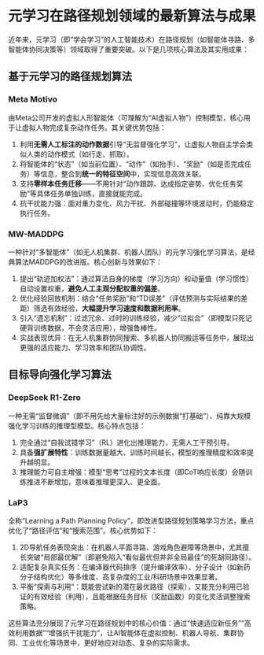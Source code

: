 # 元学习在路径规划领域的最新算法与成果
近年来，元学习（即“学会学习”的人工智能技术）在路径规划（如智能体寻路、多智能体协同决策等）领域取得了重要突破。以下是几项核心算法及其实用成果：


## 基于元学习的路径规划算法
### Meta Motivo
由Meta公司开发的虚拟人形智能体（可理解为“AI虚拟人物”）控制模型，核心用于让虚拟人物完成复杂动作任务。其关键优势包括：
1.  利用**无需人工标注的动作数据**引导“无监督强化学习”，让虚拟人物自主学会类似人类的动作模式（如行走、抓取）。
2.  将智能体的“状态”（如当前位置）、“动作”（如抬手）、“奖励”（如是否完成任务）等信息，整合到**统一的特征空间**中，实现信息高效关联。
3.  支持**零样本任务迁移**——不用针对“动作跟踪、达成指定姿势、优化任务奖励”等具体任务单独训练，直接就能完成。
4.  抗干扰能力强：面对重力变化、风力干扰、外部碰撞等环境波动时，仍能稳定执行任务。


### MW-MADDPG
一种针对“多智能体”（如无人机集群、机器人团队）的元学习强化学习算法，是经典算法MADDPG的改进版。核心创新与效果如下：
1.  提出“轨迹加权法”：通过算法自身的梯度（学习方向）和动量值（学习惯性）自动设置权重，**避免人工主观分配权重的偏差**。
2.  优化经验回放机制：结合“任务奖励”和“TD误差”（评估预测与实际结果的差距）筛选有效经验，**大幅提升学习速度和数据利用率**。
3.  引入“遗忘机制”：过滤冗余、过时的训练经验，减少“过拟合”（即模型只死记硬背训练数据，不会灵活应用），增强鲁棒性。
4.  实战表现优异：在无人机集群协同搜索、多机器人协同搬运等任务中，展现出更强的适应能力、学习效率和团队协调性。


## 目标导向强化学习算法
### DeepSeek R1-Zero
一种无需“监督微调”（即不用先给大量标注好的示例数据“打基础”）、纯靠大规模强化学习训练的推理型模型。核心特点包括：
1.  完全通过“自我试错学习”（RL）进化出推理能力，无需人工干预引导。
2.  具备**强扩展特性**：训练数据量越大、训练时间越长，模型的推理精度和效率提升越明显。
3.  推理能力可自主增强：模型“思考”过程的文本长度（即CoT响应长度）会随训练推进不断增加，意味着推理更深入、更全面。


### LaP3
全称“Learning a Path Planning Policy”，即改进型路径规划策略学习方法，重点优化了“路径评估”和“搜索范围”。核心优势如下：
1.  2D导航任务表现突出：在机器人平面寻路、游戏角色避障等场景中，尤其擅长突破“局部最优解”（即避免陷入“看似最优但并非全局最佳”的死胡同路径）。
2.  适配复杂真实任务：在编译器代码排序（提升编译效率）、分子设计（如新药分子结构优化）等多维度、高复杂度的工业/科研场景中效果显著。
3.  平衡“探索与利用”：既能尝试新的潜在最优路径（探索），又能充分利用已验证的有效经验（利用），且能根据任务目标（奖励函数）的变化灵活调整搜索策略。


这些算法充分展现了元学习在路径规划中的核心价值：通过“快速适应新任务”“高效利用数据”“增强抗干扰能力”，让AI智能体在虚拟控制、机器人导航、集群协同、工业优化等场景中，更好地应对动态、复杂的实际需求。